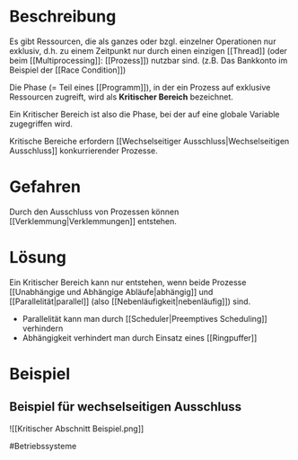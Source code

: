# Beschreibung
Es gibt Ressourcen, die als ganzes oder bzgl. einzelner Operationen nur exklusiv, d.h. zu einem Zeitpunkt nur durch einen einzigen [[Thread]] (oder beim [[Multiprocessing]]: [[Prozess]])  nutzbar sind. (z.B. Das Bankkonto im Beispiel der [[Race Condition]])

Die Phase (= Teil eines [[Programm]]), in der ein Prozess auf exklusive Ressourcen zugreift, wird als **Kritischer Bereich** bezeichnet.

Ein Kritischer Bereich ist also die Phase, bei der auf eine globale Variable zugegriffen wird.


Kritische Bereiche erfordern [[Wechselseitiger Ausschluss|Wechselseitigen Ausschluss]] konkurrierender Prozesse.


# Gefahren
Durch den Ausschluss von Prozessen können [[Verklemmung|Verklemmungen]] entstehen.

# Lösung
Ein Kritischer Bereich kann nur entstehen, wenn beide Prozesse [[Unabhängige und Abhängige Abläufe|abhängig]] und [[Parallelität|parallel]] (also [[Nebenläufigkeit|nebenläufig]]) sind.

- Parallelität kann man durch [[Scheduler|Preemptives Scheduling]] verhindern
- Abhängigkeit verhindert man durch Einsatz eines [[Ringpuffer]]


# Beispiel 
## Beispiel für wechselseitigen Ausschluss
![[Kritischer Abschnitt Beispiel.png]]



#Betriebssysteme 